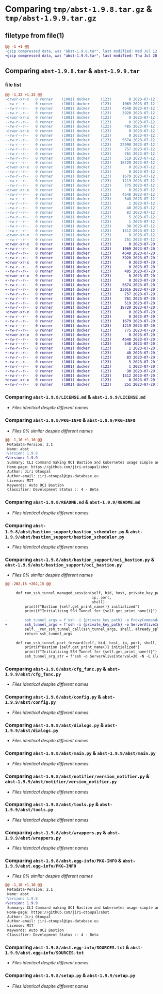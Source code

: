 # Comparing `tmp/abst-1.9.8.tar.gz` & `tmp/abst-1.9.9.tar.gz`

## filetype from file(1)

```diff
@@ -1 +1 @@
-gzip compressed data, was "abst-1.9.8.tar", last modified: Wed Jul 12 12:16:20 2023, max compression
+gzip compressed data, was "abst-1.9.9.tar", last modified: Thu Jul 20 14:46:24 2023, max compression
```

## Comparing `abst-1.9.8.tar` & `abst-1.9.9.tar`

### file list

```diff
@@ -1,32 +1,32 @@
-drwxr-xr-x   0 runner    (1001) docker     (123)        0 2023-07-12 12:16:20.750786 abst-1.9.8/
--rw-r--r--   0 runner    (1001) docker     (123)     1069 2023-07-12 12:16:10.000000 abst-1.9.8/LICENSE.md
--rw-r--r--   0 runner    (1001) docker     (123)     4648 2023-07-12 12:16:20.750786 abst-1.9.8/PKG-INFO
--rw-r--r--   0 runner    (1001) docker     (123)     3920 2023-07-12 12:16:10.000000 abst-1.9.8/README.md
-drwxr-xr-x   0 runner    (1001) docker     (123)        0 2023-07-12 12:16:20.742786 abst-1.9.8/abst/
--rw-r--r--   0 runner    (1001) docker     (123)        0 2023-07-12 12:16:10.000000 abst-1.9.8/abst/__init__.py
--rw-r--r--   0 runner    (1001) docker     (123)      485 2023-07-12 12:16:10.000000 abst-1.9.8/abst/__version__.py
-drwxr-xr-x   0 runner    (1001) docker     (123)        0 2023-07-12 12:16:20.746786 abst-1.9.8/abst/bastion_support/
--rw-r--r--   0 runner    (1001) docker     (123)        0 2023-07-12 12:16:10.000000 abst-1.9.8/abst/bastion_support/__init__.py
--rw-r--r--   0 runner    (1001) docker     (123)     5674 2023-07-12 12:16:10.000000 abst-1.9.8/abst/bastion_support/bastion_scheduler.py
--rw-r--r--   0 runner    (1001) docker     (123)    22990 2023-07-12 12:16:10.000000 abst-1.9.8/abst/bastion_support/oci_bastion.py
--rw-r--r--   0 runner    (1001) docker     (123)      757 2023-07-12 12:16:10.000000 abst-1.9.8/abst/cfg_func.py
--rw-r--r--   0 runner    (1001) docker     (123)      761 2023-07-12 12:16:10.000000 abst-1.9.8/abst/config.py
--rw-r--r--   0 runner    (1001) docker     (123)      519 2023-07-12 12:16:10.000000 abst-1.9.8/abst/dialogs.py
--rw-r--r--   0 runner    (1001) docker     (123)    18720 2023-07-12 12:16:10.000000 abst-1.9.8/abst/main.py
-drwxr-xr-x   0 runner    (1001) docker     (123)        0 2023-07-12 12:16:20.746786 abst-1.9.8/abst/notifier/
--rw-r--r--   0 runner    (1001) docker     (123)        0 2023-07-12 12:16:10.000000 abst-1.9.8/abst/notifier/__init__.py
--rw-r--r--   0 runner    (1001) docker     (123)     1679 2023-07-12 12:16:10.000000 abst-1.9.8/abst/notifier/version_notifier.py
--rw-r--r--   0 runner    (1001) docker     (123)     1219 2023-07-12 12:16:10.000000 abst-1.9.8/abst/tools.py
--rw-r--r--   0 runner    (1001) docker     (123)      775 2023-07-12 12:16:10.000000 abst-1.9.8/abst/wrappers.py
-drwxr-xr-x   0 runner    (1001) docker     (123)        0 2023-07-12 12:16:20.746786 abst-1.9.8/abst.egg-info/
--rw-r--r--   0 runner    (1001) docker     (123)     4648 2023-07-12 12:16:20.000000 abst-1.9.8/abst.egg-info/PKG-INFO
--rw-r--r--   0 runner    (1001) docker     (123)      548 2023-07-12 12:16:20.000000 abst-1.9.8/abst.egg-info/SOURCES.txt
--rw-r--r--   0 runner    (1001) docker     (123)        1 2023-07-12 12:16:20.000000 abst-1.9.8/abst.egg-info/dependency_links.txt
--rw-r--r--   0 runner    (1001) docker     (123)       40 2023-07-12 12:16:20.000000 abst-1.9.8/abst.egg-info/entry_points.txt
--rw-r--r--   0 runner    (1001) docker     (123)       83 2023-07-12 12:16:20.000000 abst-1.9.8/abst.egg-info/requires.txt
--rw-r--r--   0 runner    (1001) docker     (123)        5 2023-07-12 12:16:20.000000 abst-1.9.8/abst.egg-info/top_level.txt
--rw-r--r--   0 runner    (1001) docker     (123)        1 2023-07-12 12:16:20.000000 abst-1.9.8/abst.egg-info/zip-safe
--rw-r--r--   0 runner    (1001) docker     (123)       38 2023-07-12 12:16:20.750786 abst-1.9.8/setup.cfg
--rw-r--r--   0 runner    (1001) docker     (123)     1512 2023-07-12 12:16:10.000000 abst-1.9.8/setup.py
-drwxr-xr-x   0 runner    (1001) docker     (123)        0 2023-07-12 12:16:20.750786 abst-1.9.8/tests/
--rw-r--r--   0 runner    (1001) docker     (123)      251 2023-07-12 12:16:10.000000 abst-1.9.8/tests/test_sample_dict.py
+drwxr-xr-x   0 runner    (1001) docker     (123)        0 2023-07-20 14:46:24.194506 abst-1.9.9/
+-rw-r--r--   0 runner    (1001) docker     (123)     1069 2023-07-20 14:46:12.000000 abst-1.9.9/LICENSE.md
+-rw-r--r--   0 runner    (1001) docker     (123)     4648 2023-07-20 14:46:24.194506 abst-1.9.9/PKG-INFO
+-rw-r--r--   0 runner    (1001) docker     (123)     3920 2023-07-20 14:46:12.000000 abst-1.9.9/README.md
+drwxr-xr-x   0 runner    (1001) docker     (123)        0 2023-07-20 14:46:24.190506 abst-1.9.9/abst/
+-rw-r--r--   0 runner    (1001) docker     (123)        0 2023-07-20 14:46:12.000000 abst-1.9.9/abst/__init__.py
+-rw-r--r--   0 runner    (1001) docker     (123)      485 2023-07-20 14:46:12.000000 abst-1.9.9/abst/__version__.py
+drwxr-xr-x   0 runner    (1001) docker     (123)        0 2023-07-20 14:46:24.190506 abst-1.9.9/abst/bastion_support/
+-rw-r--r--   0 runner    (1001) docker     (123)        0 2023-07-20 14:46:12.000000 abst-1.9.9/abst/bastion_support/__init__.py
+-rw-r--r--   0 runner    (1001) docker     (123)     5674 2023-07-20 14:46:12.000000 abst-1.9.9/abst/bastion_support/bastion_scheduler.py
+-rw-r--r--   0 runner    (1001) docker     (123)    23016 2023-07-20 14:46:12.000000 abst-1.9.9/abst/bastion_support/oci_bastion.py
+-rw-r--r--   0 runner    (1001) docker     (123)      757 2023-07-20 14:46:12.000000 abst-1.9.9/abst/cfg_func.py
+-rw-r--r--   0 runner    (1001) docker     (123)      761 2023-07-20 14:46:12.000000 abst-1.9.9/abst/config.py
+-rw-r--r--   0 runner    (1001) docker     (123)      519 2023-07-20 14:46:12.000000 abst-1.9.9/abst/dialogs.py
+-rw-r--r--   0 runner    (1001) docker     (123)    18720 2023-07-20 14:46:12.000000 abst-1.9.9/abst/main.py
+drwxr-xr-x   0 runner    (1001) docker     (123)        0 2023-07-20 14:46:24.190506 abst-1.9.9/abst/notifier/
+-rw-r--r--   0 runner    (1001) docker     (123)        0 2023-07-20 14:46:12.000000 abst-1.9.9/abst/notifier/__init__.py
+-rw-r--r--   0 runner    (1001) docker     (123)     1679 2023-07-20 14:46:12.000000 abst-1.9.9/abst/notifier/version_notifier.py
+-rw-r--r--   0 runner    (1001) docker     (123)     1219 2023-07-20 14:46:12.000000 abst-1.9.9/abst/tools.py
+-rw-r--r--   0 runner    (1001) docker     (123)      775 2023-07-20 14:46:12.000000 abst-1.9.9/abst/wrappers.py
+drwxr-xr-x   0 runner    (1001) docker     (123)        0 2023-07-20 14:46:24.190506 abst-1.9.9/abst.egg-info/
+-rw-r--r--   0 runner    (1001) docker     (123)     4648 2023-07-20 14:46:24.000000 abst-1.9.9/abst.egg-info/PKG-INFO
+-rw-r--r--   0 runner    (1001) docker     (123)      548 2023-07-20 14:46:24.000000 abst-1.9.9/abst.egg-info/SOURCES.txt
+-rw-r--r--   0 runner    (1001) docker     (123)        1 2023-07-20 14:46:24.000000 abst-1.9.9/abst.egg-info/dependency_links.txt
+-rw-r--r--   0 runner    (1001) docker     (123)       40 2023-07-20 14:46:24.000000 abst-1.9.9/abst.egg-info/entry_points.txt
+-rw-r--r--   0 runner    (1001) docker     (123)       83 2023-07-20 14:46:24.000000 abst-1.9.9/abst.egg-info/requires.txt
+-rw-r--r--   0 runner    (1001) docker     (123)        5 2023-07-20 14:46:24.000000 abst-1.9.9/abst.egg-info/top_level.txt
+-rw-r--r--   0 runner    (1001) docker     (123)        1 2023-07-20 14:46:24.000000 abst-1.9.9/abst.egg-info/zip-safe
+-rw-r--r--   0 runner    (1001) docker     (123)       38 2023-07-20 14:46:24.194506 abst-1.9.9/setup.cfg
+-rw-r--r--   0 runner    (1001) docker     (123)     1512 2023-07-20 14:46:12.000000 abst-1.9.9/setup.py
+drwxr-xr-x   0 runner    (1001) docker     (123)        0 2023-07-20 14:46:24.194506 abst-1.9.9/tests/
+-rw-r--r--   0 runner    (1001) docker     (123)      251 2023-07-20 14:46:12.000000 abst-1.9.9/tests/test_sample_dict.py
```

### Comparing `abst-1.9.8/LICENSE.md` & `abst-1.9.9/LICENSE.md`

 * *Files identical despite different names*

### Comparing `abst-1.9.8/PKG-INFO` & `abst-1.9.9/PKG-INFO`

 * *Files 0% similar despite different names*

```diff
@@ -1,10 +1,10 @@
 Metadata-Version: 2.1
 Name: abst
-Version: 1.9.8
+Version: 1.9.9
 Summary: CLI Command making OCI Bastion and kubernetes usage simple and fast
 Home-page: https://github.com/jiri-otoupal/abst
 Author: Jiri Otoupal
 Author-email: jiri-otoupal@ips-database.eu
 License: MIT
 Keywords: Auto OCI Bastion
 Classifier: Development Status :: 4 - Beta
```

### Comparing `abst-1.9.8/README.md` & `abst-1.9.9/README.md`

 * *Files identical despite different names*

### Comparing `abst-1.9.8/abst/bastion_support/bastion_scheduler.py` & `abst-1.9.9/abst/bastion_support/bastion_scheduler.py`

 * *Files identical despite different names*

### Comparing `abst-1.9.8/abst/bastion_support/oci_bastion.py` & `abst-1.9.9/abst/bastion_support/oci_bastion.py`

 * *Files 0% similar despite different names*

```diff
@@ -202,15 +202,15 @@
 
     def run_ssh_tunnel_managed_session(self, bid, host, private_key_path, username,
                                        ip, port,
                                        shell):
         print(f"Bastion {self.get_print_name()} initialized")
         print(f"Initializing SSH Tunnel for {self.get_print_name()}")
 
-        ssh_tunnel_args = f'ssh -i {private_key_path} -o ProxyCommand="ssh -i {private_key_path} -W %h:%p -p {port} {bid}@{host} -A" -p {port} {username}@{ip} -A'
+        ssh_tunnel_args = f'ssh -i {private_key_path} -o ServerAliveInterval=20 -o ProxyCommand="ssh -i {private_key_path} -W %h:%p -p {port} {bid}@{host} -A" -p {port} {username}@{ip} -A'
         self.__run_ssh_tunnel_call(ssh_tunnel_args, shell, already_split=True)
         return ssh_tunnel_args
 
     def run_ssh_tunnel_port_forward(self, bid, host, ip, port, shell, local_port, ssh_pub_key_path):
         print(f"Bastion {self.get_print_name()} initialized")
         print(f"Initializing SSH Tunnel for {self.get_print_name()}")
         ssh_tunnel_arg_str = f"ssh -o ServerAliveInterval=20 -N -L {local_port}:{ip}:{port} -p 22 {bid}@{host} -vvv -i {ssh_pub_key_path.strip('.pub')}"
```

### Comparing `abst-1.9.8/abst/cfg_func.py` & `abst-1.9.9/abst/cfg_func.py`

 * *Files identical despite different names*

### Comparing `abst-1.9.8/abst/config.py` & `abst-1.9.9/abst/config.py`

 * *Files identical despite different names*

### Comparing `abst-1.9.8/abst/dialogs.py` & `abst-1.9.9/abst/dialogs.py`

 * *Files identical despite different names*

### Comparing `abst-1.9.8/abst/main.py` & `abst-1.9.9/abst/main.py`

 * *Files identical despite different names*

### Comparing `abst-1.9.8/abst/notifier/version_notifier.py` & `abst-1.9.9/abst/notifier/version_notifier.py`

 * *Files identical despite different names*

### Comparing `abst-1.9.8/abst/tools.py` & `abst-1.9.9/abst/tools.py`

 * *Files identical despite different names*

### Comparing `abst-1.9.8/abst/wrappers.py` & `abst-1.9.9/abst/wrappers.py`

 * *Files identical despite different names*

### Comparing `abst-1.9.8/abst.egg-info/PKG-INFO` & `abst-1.9.9/abst.egg-info/PKG-INFO`

 * *Files 0% similar despite different names*

```diff
@@ -1,10 +1,10 @@
 Metadata-Version: 2.1
 Name: abst
-Version: 1.9.8
+Version: 1.9.9
 Summary: CLI Command making OCI Bastion and kubernetes usage simple and fast
 Home-page: https://github.com/jiri-otoupal/abst
 Author: Jiri Otoupal
 Author-email: jiri-otoupal@ips-database.eu
 License: MIT
 Keywords: Auto OCI Bastion
 Classifier: Development Status :: 4 - Beta
```

### Comparing `abst-1.9.8/abst.egg-info/SOURCES.txt` & `abst-1.9.9/abst.egg-info/SOURCES.txt`

 * *Files identical despite different names*

### Comparing `abst-1.9.8/setup.py` & `abst-1.9.9/setup.py`

 * *Files identical despite different names*

